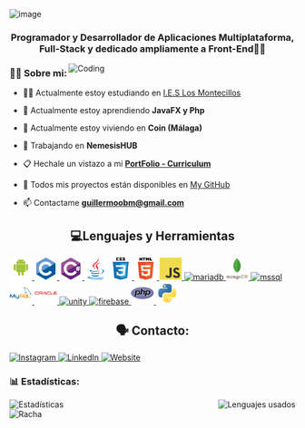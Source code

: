 ![image](https://user-images.githubusercontent.com/102023611/194344290-b6188b5f-806b-424c-be39-26d14b4385f1.png)
<h3 align="center">Programador y Desarrollador de Aplicaciones Multiplataforma, Full-Stack y dedicado ampliamente a Front-End👨‍💻</h3>
<img align="right" alt="Coding" width="400" src="https://cdn.discordapp.com/attachments/697417405982441572/1027597568638726144/servicios_administrativos.gif">

<h3 align="left">🙋‍♂️ Sobre mi:</h3>

- 👨‍💻 Actualmente estoy estudiando en [I.E.S Los Montecillos](http://www.ieslosmontecillos.es/wp/)

- 🌱 Actualmente estoy aprendiendo **JavaFX y Php**

- 📍 Actualmente estoy viviendo en **Coin (Málaga)**

- 💪 Trabajando en **NemesisHUB**

- 📋 Hechale un vistazo a mi **[PortFolio - Curriculum](https://guillermoobenitezz.github.io/)**

- 📂 Todos mis proyectos están disponibles en [My GitHub](https://github.com/GuillermooBenitezz?tab=repositories)

- 📫 Contactame **guillermoobm@gmail.com**

<h2 align="center">💻Lenguajes y Herramientas</h2>
<p align="left">
<a href="https://developer.android.com" target="_blank" rel="noreferrer"> <img src="https://raw.githubusercontent.com/devicons/devicon/master/icons/android/android-original-wordmark.svg" alt="android" width="40" height="40"/> </a> 
<a href="https://www.cprogramming.com/" target="_blank" rel="noreferrer"> <img src="https://raw.githubusercontent.com/devicons/devicon/master/icons/c/c-original.svg" alt="c" width="40" height="40"/> </a> 
<a href="https://www.w3schools.com/cs/" target="_blank" rel="noreferrer"> <img src="https://raw.githubusercontent.com/devicons/devicon/master/icons/csharp/csharp-original.svg" alt="csharp" width="40" height="40"/> </a>
<a href="https://www.java.com" target="_blank" rel="noreferrer"> <img src="https://raw.githubusercontent.com/devicons/devicon/master/icons/java/java-original.svg" alt="java" width="40" height="40"/></a>
<a href="https://www.w3schools.com/css/" target="_blank" rel="noreferrer"> <img src="https://raw.githubusercontent.com/devicons/devicon/master/icons/css3/css3-original-wordmark.svg" alt="css3" width="40" height="40"/> </a> 
<a href="https://www.w3.org/html/" target="_blank" rel="noreferrer"> <img src="https://raw.githubusercontent.com/devicons/devicon/master/icons/html5/html5-original-wordmark.svg" alt="html5" width="40" height="40"/> </a> 
<a href="https://developer.mozilla.org/en-US/docs/Web/JavaScript" target="_blank" rel="noreferrer"> <img src="https://raw.githubusercontent.com/devicons/devicon/master/icons/javascript/javascript-original.svg" alt="javascript" width="40" height="40"/> </a> 
<a href="https://mariadb.org/" target="_blank" rel="noreferrer"> <img src="https://www.vectorlogo.zone/logos/mariadb/mariadb-icon.svg" alt="mariadb" width="40" height="40"/> </a> 
<a href="https://www.mongodb.com/" target="_blank" rel="noreferrer"> <img src="https://raw.githubusercontent.com/devicons/devicon/master/icons/mongodb/mongodb-original-wordmark.svg" alt="mongodb" width="40" height="40"/> </a> 
<a href="https://www.microsoft.com/en-us/sql-server" target="_blank" rel="noreferrer"> <img src="https://www.svgrepo.com/show/303229/microsoft-sql-server-logo.svg" alt="mssql" width="40" height="40"/> </a> 
<a href="https://www.mysql.com/" target="_blank" rel="noreferrer"> <img src="https://raw.githubusercontent.com/devicons/devicon/master/icons/mysql/mysql-original-wordmark.svg" alt="mysql" width="40" height="40"/> </a> 
<a href="https://www.oracle.com/" target="_blank" rel="noreferrer"> <img src="https://raw.githubusercontent.com/devicons/devicon/master/icons/oracle/oracle-original.svg" alt="oracle" width="40" height="40"/> </a> 
<a href="https://unity.com/" target="_blank" rel="noreferrer"> <img src="https://www.vectorlogo.zone/logos/unity3d/unity3d-icon.svg" alt="unity" width="40" height="40"/> </a> 
<a href="https://firebase.google.com/" target="_blank" rel="noreferrer"> <img src="https://www.vectorlogo.zone/logos/firebase/firebase-icon.svg" alt="firebase" width="40" height="40"/> </a> <a href="https://www.php.net" target="_blank" rel="noreferrer"> <img src="https://raw.githubusercontent.com/devicons/devicon/master/icons/php/php-original.svg" alt="php" width="40" height="40"/> </a> <a href="https://www.python.org" target="_blank" rel="noreferrer"> <img src="https://raw.githubusercontent.com/devicons/devicon/master/icons/python/python-original.svg" alt="python" width="40" height="40"/> </a>
</p>



<!-- Contact section -->
<section>
  <h2 align="center">🗣️ Contacto:</h2>
  <p>
    <a href="https://instagram.com/http.guillermoo" target="_blank">
      <img src="https://img.icons8.com/color/48/000000/instagram-new--v2.png" alt="Instagram" width="40" height="40"/>
    </a>
    <a href="https://www.linkedin.com/in/guillermo-ben%C3%ADtez-m%C3%A1rquez-703505267/" target="_blank">
      <img src="https://img.icons8.com/color/48/000000/linkedin.png" alt="LinkedIn" width="40" height="40"/>
    </a>
    <a href="https://guillermoobenitezz.github.io/" target="_blank">
      <img src="https://img.icons8.com/color/48/000000/domain.png" alt="Website" width="40" height="40"/>
    </a>
  </p>
</section>

<!-- Stats section -->
<section>
  <h3>📊 Estadísticas:</h3>
  <div>
    <img align="left" src="https://github-readme-stats.vercel.app/api?username=guillermoobenitezz&show_icons=true&theme=dracula&count_private=true&hide_border=true&title_color=00aaff&text_color=02aebb" alt="Estadísticas"/>
  </div>
  <div>
    <img align="right" src="https://github-readme-stats.vercel.app/api/top-langs/?username=guillermoobenitezz&langs_count=8&layout=compact&hide_border=true&title_color=00aaff&text_color=02aebb" alt="Lenguajes usados"/>
  </div>
  <div style="clear:both;"></div>
  <div>
    <img src="https://github-readme-streak-stats.herokuapp.com/?user=guillermoobenitezz&theme=dark&hide_border=true&background=0d1117&stroke=00aaff&ring=02aebb&fire=02aebb" alt="Racha"/>
  </div>
</section>
